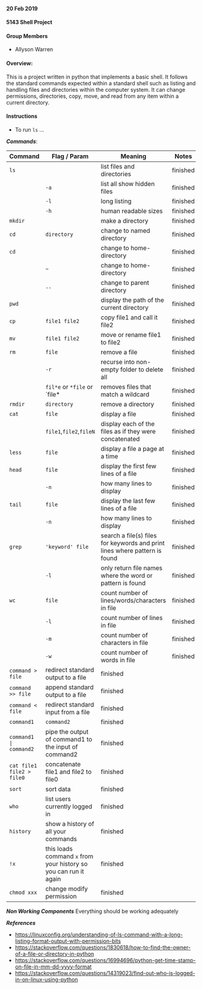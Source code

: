 #### 20 Feb 2019
#### 5143 Shell Project 

#### Group Members

- Allyson Warren

#### Overview:
This is a project written in python that implements a basic shell. It follows
the standard commands expected within a standard shell such as listing and handling
files and directories within the computer system. It can change permissions, directories,
copy, move, and read from any item within a current directory.


#### Instructions

- To run `ls` ...

***Commands***:

| Command | Flag / Param | Meaning                                   | Notes    |
| ------- | ------------ | ----------------------------------------- |----------|
| `ls`    |              | list files and directories                | finished |
|         | `-a`         | list all show hidden files                | finished |
|         | `-l`         | long listing                              | finished | 
|         | `-h`         | human readable sizes                      | finished |
| `mkdir` |              | make a directory                          | finished |
| `cd`    | `directory`  | change to named directory                 | finished |
| `cd`    |              | change to home-directory                  | finished |
|         | `~	`        | change to home-directory                  | finished |
|         | `..`         | change to parent directory                | finished |
| `pwd`   |              | display the path of the current directory | finished |
| `cp `   | `file1 file2`                | copy file1 and call it file2                                               | finished |
| `mv`    | `file1 file2`                | move or rename file1 to file2                                              | finished |
| `rm`    | `file`                       | remove a file                                                              | finished |
|         | `-r`                         | recurse into non-empty folder to delete all                                | finished |
|         | `fil*e` or `*file` or `file* | removes files that match a wildcard                                        | finished |
| `rmdir` | `directory`                  | remove a directory                                                         | finished |
| `cat`   | `file`                       | display a file                                                             | finished |
|         | `file1`,`file2`,`fileN`      | display each of the files as if they were concatenated                     | finished |
| `less`  | `file`                       | display a file a page at a time                                            | finished |
| `head`  | `file`                       | display the first few lines of a file                                      | finished |
|         | `-n`                         | how many lines to display                                                  | finished |
| `tail`  | `file`                       | display the last few lines of a file                                       | finished |
|         | `-n`                         | how many lines to display                                                  | finished |
| `grep`  | `'keyword' file`             | search a file(s) files for keywords and print lines where pattern is found | finished |
|         | `-l`                         | only return file names where the word or pattern is found                  | finished |
| `wc`    | `file`                       | count number of lines/words/characters in file                             | finished |
|         | `-l`                         | count number of lines in file                                              | finished |
|         | `-m`                         | count number of characters in file                                         | finished |
|         | `-w`                         | count number of words in file                                              | finished |
| `command > file`          | redirect standard output to a file                   | finished |
| `command >> file`         | append standard output to a file                     | finished |
| `command < file`          | redirect standard input from a file                  | finished |
| `command1`                | `command2`                                           | finished |
| `command1 \| command2`    | pipe the output of command1 to the input of command2 | finished |
| `cat file1 file2 > file0` | concatenate file1 and file2 to file0                 | finished |
| `sort`                    | sort data                                            | finished |
| `who`                     | list users currently logged in                       | finished |
| `history`   | show a history of all your commands                              | finished |
| `!x`        | this loads command `x` from your history so you can run it again | finished |
| `chmod xxx` | change modify permission                                         | finished |



***Non Working Components***
Everything should be working adequately

***References***
- https://linuxconfig.org/understanding-of-ls-command-with-a-long-listing-format-output-with-permission-bits
- https://stackoverflow.com/questions/1830618/how-to-find-the-owner-of-a-file-or-directory-in-python
- https://stackoverflow.com/questions/16994696/python-get-time-stamp-on-file-in-mm-dd-yyyy-format
- https://stackoverflow.com/questions/14319023/find-out-who-is-logged-in-on-linux-using-python